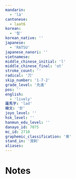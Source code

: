 ```yaml
---
mandarin:
  - 'là'
cantonese:
  - laat6
korean:
  - '랄'
korean_native: ''
japanese:
  - 'RATSU'
japanese_nanori: ''
vietnamese:
middle_chinese_initial: 'l'
middle_chinese_final: 'ɑt'
stroke_count: ''
radical: '刀'
skip_number: '1-7-2'
grade_level: '先進'
pos: ''
english:
  - 'lively'
羅馬字: 'lad'
韓文: '랃'
joyo_level: ''
hsk_level: ''
hanmun_edu_level: ''
danayo_id: 7075
mc_id: 2710
graphemic_classification: '柬'
stand_in: '溌剌'
aliases:
---
```


# Notes
